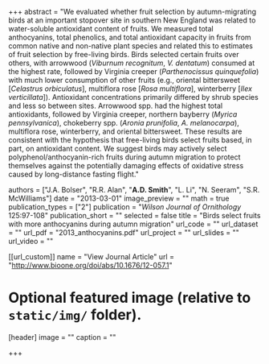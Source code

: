 +++
abstract = "We evaluated whether fruit selection by autumn-migrating birds at an important stopover site in southern New England was related to water-soluble antioxidant content of fruits. We measured total anthocyanins, total phenolics, and total antioxidant capacity in fruits from common native and non-native plant species and related this to estimates of fruit selection by free-living birds. Birds selected certain fruits over others, with arrowwood (*Viburnum recognitum*, *V. dentatum*) consumed at the highest rate, followed by Virginia creeper (*Parthenocissus quinquefolia*) with much lower consumption of other fruits (e.g., oriental bittersweet [*Celastrus orbiculatus*], multiflora rose [*Rosa multiflora*], winterberry [*Ilex verticillata*]). Antioxidant concentrations primarily differed by shrub species and less so between sites. Arrowwood spp. had the highest total antioxidants, followed by Virginia creeper, northern bayberry (*Myrica pennsylvanica*), chokeberry spp. (*Aronia prunifolia*, *A. melanocarpa*), multiflora rose, winterberry, and oriental bittersweet. These results are consistent with the hypothesis that free-living birds select fruits based, in part, on antioxidant content. We suggest birds may actively select polyphenol/anthocyanin-rich fruits during autumn migration to protect themselves against the potentially damaging effects of oxidative stress caused by long-distance fasting flight."

authors = ["J.A. Bolser", "R.R. Alan", "**A.D. Smith**", "L. Li", "N. Seeram", "S.R. McWilliams"]
date = "2013-03-01"
image_preview = ""
math = true
publication_types = ["2"]
publication = "*Wilson Journal of Ornithology* 125:97-108"
publication_short = ""
selected = false
title = "Birds select fruits with more anthocyanins during autumn migration"
url_code = ""
url_dataset = ""
url_pdf = "2013_anthocyanins.pdf"
url_project = ""
url_slides = ""
url_video = ""

[[url_custom]]
name = "View Journal Article"
url = "http://www.bioone.org/doi/abs/10.1676/12-057.1"

# Optional featured image (relative to `static/img/` folder).
[header]
image = ""
caption = ""

+++